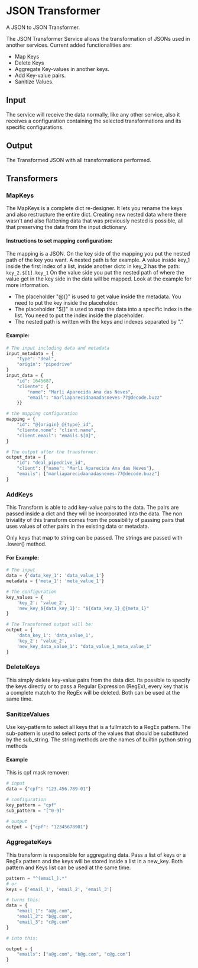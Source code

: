 # JSON Transformer

A JSON to JSON Transformer.

The JSON Transformer Service allows the transformation of JSONs used in another services. Current added functionalities
are:

- Map Keys
- Delete Keys
- Aggregate Key-values in another keys.
- Add Key-value pairs.
- Sanitize Values.

## Input

The service will receive the data normally, like any other service, also it receives a configuration containing the
selected transformations and its specific configurations.

## Output

The Transformed JSON with all transformations performed.

## Transformers

### MapKeys

The MapKeys is a complete dict re-designer. It lets you rename the keys and also restructure the entire dict. Creating
new nested data where there wasn't and also flattening data that was previously nested is possible, all that preserving
the data from the input dictionary.

#### Instructions to set mapping configuration:

The mapping is a JSON. On the key side of the mapping you put the nested path of the key you want. A nested path is for
example. A value inside key_1 inside the first index of a list, inside another dictc in key_2 has the
path: ```key_2.$[1].key_1```
On the value side you put the nested path of where the value get in the key side in the data will be mapped. Look at the
example for more information.

- The placeholder "@{}" is used to get value inside the metadata. You need to put the key inside the placeholder.
- The placeholder "$[]" is used to map the data into a specific index in the list. You need to put the index inside the
  placeholder.
- The nested path is written with the keys and indexes separated by "."

#### Example:

```python
# The input including data and metadata
input_metadata = {
    "type": "deal",
    "origin": "pipedrive"
}
input_data = {
    "id": 1645687,
    "cliente": {
        "nome": "Marli Aparecida Ana das Neves",
        "email": "marliaparecidaanadasneves-77@decode.buzz"
    }}

# the mapping configuration
mapping = {
    "id": "@{origin}_@{type}_id",
    "cliente.nome": "client.name",
    "client.email": "emails.$[0]",
}

# The output after the transformer.
output_data = {
    "id": "deal_pipedrive_id",
    "client": {"name": "Marli Aparecida Ana das Neves"},
    "emails": ["marliaparecidaanadasneves-77@decode.buzz"]
}
```

### AddKeys

This Transform is able to add key-value pairs to the data. The pairs are passed inside a dict and they will be
incorporated into the data. The non triviality of this transform comes from the possibility of passing pairs that uses
values of other pairs in the existing data or metadata.

Only keys that map to string can be passed. The strings are passed with .lower() method.

#### For Example:

```python
# The input 
data = {'data_key_1': 'data_value_1'}
metadata = {'meta_1': 'meta_value_1'}

# The configuration
key_values = {
    'key_2': 'value_2',
    'new_key_${data_key_1}': "${data_key_1}_@{meta_1}"
}

# The Transformed output will be:
output = {
    'data_key_1': 'data_value_1',
    'key_2': 'value_2',
    'new_key_data_value_1': "data_value_1_meta_value_1"
}
```

### DeleteKeys

This simply delete key-value pairs from the data dict. Its possible to specify the keys directly or to pass a Regular
Expression (RegEx), every key that is a complete match to the RegEx will be deleted. Both can be used at the same time.

### SanitizeValues

Use key-pattern to select all keys that is a fullmatch to a RegEx pattern. The sub-pattern is used to select parts of
the values that should be substituted by the sub_string. The string methods are the names of builtin python string
methods

#### Example

This is cpf mask remover:

```python
# input
data = {"cpf": "123.456.789-01"}

# configuration
key_pattern = "cpf"
sub_pattern = "[^0-9]"

# output
output = {"cpf": "12345678901"}
```

### AggregateKeys

This transform is responsible for aggregating data. Pass a list of keys or a RegEx pattern and the keys will be stored
inside a list in a new_key. Both pattern and Keys list can be used at the same time.

```python
pattern = "^(email_).*"
# or
keys = ['email_1', 'email_2', 'email_3']

# turns this:
data = {
    "email_1": "a@g.com",
    "email_2": "b@g.com",
    "email_3": "c@g.com"
}

# into this:

output = {
    "emails": ["a@g.com", "b@g.com", "c@g.com"]
}
```
